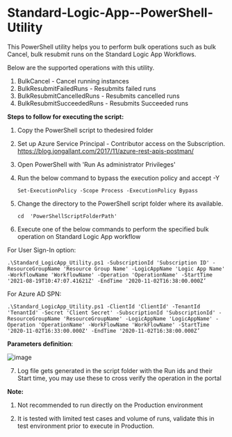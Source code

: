 # Standard-Logic-App--PowerShell-Utility
This PowerShell utility helps you to perform bulk operations such as bulk Cancel, bulk resubmit runs on the Standard Logic App Workflows.

Below are the supported operations with this utility.

1. BulkCancel - Cancel running instances
2. BulkResubmitFailedRuns - Resubmits failed runs
3. BulkResubmitCancelledRuns - Resubmits cancelled runs
4. BulkResubmitSucceededRuns - Resubmits Succeeded runs

**Steps to follow for executing the script:**

1. Copy the PowerShell script to thedesired folder

2. Set up Azure Service Principal - Contributor access on the Subscription. 
 https://blog.jongallant.com/2017/11/azure-rest-apis-postman/
 
3. Open PowerShell with 'Run As administrator Privileges'

4. Run the below command to bypass the execution policy  and accept -Y
       
       Set-ExecutionPolicy -Scope Process -ExecutionPolicy Bypass
       
5. Change the directory to the PowerShell script folder where its available.
      
       cd  'PowerShellScriptFolderPath'
      
6. Execute one of the below commands to perform the specified bulk operation on Standard Logic App workflow

For User Sign-In option:

	.\Standard_LogicApp_Utility.ps1 -SubscriptionId 'Subscription ID' -ResourceGroupName 'Resource Group Name' -LogicAppName 'Logic App Name' -WorkflowName 'WorkflowName' -Operation 'OperationName' -StartTime '2021-08-19T10:47:07.41621Z' -EndTime '2020-11-02T16:38:00.000Z’

For Azure AD SPN:

	.\Standard_LogicApp_Utility.ps1 -ClientId 'ClientId' -TenantId 'TenantId' -Secret 'Client Secret' -SubscriptionId 'SubscriptionId' -ResourceGroupName 'ResourceGroupName' -LogicAppName 'LogicAppName' -Operation 'OperationName' -WorkFlowName 'WorkFlowName' -StartTime '2020-11-02T16:33:00.000Z' -EndTime '2020-11-02T16:38:00.000Z’


**Parameters definition**:

![image](https://user-images.githubusercontent.com/82495659/130448718-875dbd14-a3d9-45cf-8a77-ae9c8a3a0d70.png)


	
7. Log file gets generated in the script folder with the Run ids and their Start time, you may use these to cross verify the operation in the portal

**Note:**

1. Not recommended to run directly on the Production environment

2. It is tested with limited test cases and volume of runs, validate this in test environment prior to execute in Production.
